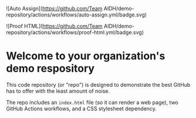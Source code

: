 ![Auto Assign](https://github.com/Team AIDH/demo-repository/actions/workflows/auto-assign.yml/badge.svg)

![Proof HTML](https://github.com/Team AIDH/demo-repository/actions/workflows/proof-html.yml/badge.svg)

# Welcome to your organization's demo respository
This code repository (or "repo") is designed to demonstrate the best GitHub has to offer with the least amount of noise.

The repo includes an `index.html` file (so it can render a web page), two GitHub Actions workflows, and a CSS stylesheet dependency.
